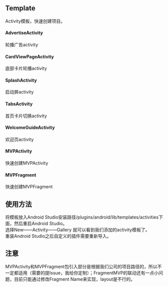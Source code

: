 ## Template
Activity模板，快速创建项目。

#### AdvertiseActivity
轮播广告activity

#### CardViewPageActivity</hr>
底部卡片轮播activity

#### SplashActivity</hr>
启动屏activity

#### TabsActivity</hr>
首页卡片切换activity

#### WelcomeGuideActivity</hr>
欢迎页activity

#### MVPActivity</hr>
快速创建MVPActivity

#### MVPFragment</hr>
快速创建MVPFragment

## 使用方法
将模板放入Android Studio安装路径/plugins/android/lib/templates/activities下面，然后重启Android Studio。</br>
选择New——Activity——Gallery 就可以看到我们添加的activity模板了。</br>
重装Android Studio之后自定义的插件需要重新导入。

## 注意
MVPActivity和MVPFragment包引入部分是根据我们公司的项目路径的，所以不一定都适用（需要的提Issue，我给你定制）；FragmentMVP的联动还有一点小问题，目前只能通过修改Fragment Name来实现，layout是不行的。
